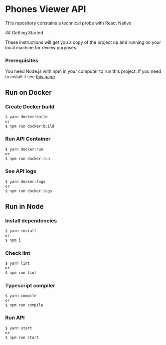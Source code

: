 # Phones Viewer API

This repository constains a technical probe with React Native

## Getting Started

These instructions will get you a copy of the project up and running on your local machine for review purposes.

### Prerequisites

You need Node.js with npm in your computer to run this project. If you need to install it see [this page](https://nodejs.org/es/) 

## Run on Docker

### Create Docker build

```sh
$ yarn docker:build
or
$ npm run docker:build
```

### Run API Container

```sh
$ yarn docker:run
or
$ npm run docker:run
```

### See API logs

```sh
$ yarn docker:logs
or
$ npm run docker:logs
```

## Run in Node


### Install dependencies

```sh
$ yarn install
or
$ npm i
```

### Check lint

```sh
$ yarn lint
or
$ npm run lint
```

### Typescript compiler

```sh
$ yarn compile
or
$ npm run compile
```

### Run API

```sh
$ yarn start
or
$ npm run start
```